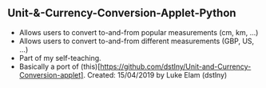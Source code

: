 ## Unit-&-Currency-Conversion-Applet-Python
- Allows users to convert to-and-from popular measurements (cm, km, ...)
- Allows users to convert to-and-from different measurements (GBP, US, ...)
- Part of my self-teaching.
- Basically a port of (this)[https://github.com/dstlny/Unit-and-Currency-Conversion-applet].
Created: 15/04/2019 by Luke Elam (dstlny)
